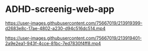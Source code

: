 # ADHD-screenig-web-app



https://user-images.githubusercontent.com/75667019/213919399-d2683e8c-17ae-4802-a230-d94c516dc514.mp4



https://user-images.githubusercontent.com/75667019/213919401-2a9e2ea1-943f-4cce-81bc-7ed7830f4ff8.mp4

